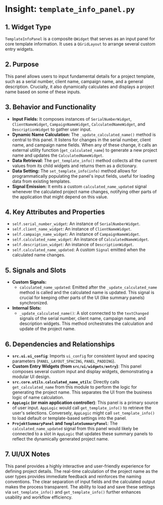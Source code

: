 # Insight: `template_info_panel.py`

## 1. Widget Type

`TemplateInfoPanel` is a composite `QWidget` that serves as an input panel for core template information. It uses a `QGridLayout` to arrange several custom entry widgets.

## 2. Purpose

This panel allows users to input fundamental details for a project template, such as a serial number, client name, campaign name, and a general description. Crucially, it also dynamically calculates and displays a project name based on some of these inputs.

## 3. Behavior and Functionality

- **Input Fields:** It composes instances of `SerialNumberWidget`, `ClientNameWidget`, `CampaignNameWidget`, `CalculatedNameWidget`, and `DescriptionWidget` to gather user input.
- **Dynamic Name Calculation:** The `_update_calculated_name()` method is central to this panel. It listens for changes in the serial number, client name, and campaign name fields. When any of these change, it calls an external utility function (`get_calculated_name`) to generate a new project name and updates the `CalculatedNameWidget`.
- **Data Retrieval:** The `get_template_info()` method collects all the current values from its child widgets and returns them as a dictionary.
- **Data Setting:** The `set_template_info(info)` method allows for programmatically populating the panel's input fields, useful for loading data from existing templates.
- **Signal Emission:** It emits a custom `calculated_name_updated` signal whenever the calculated project name changes, notifying other parts of the application that might depend on this value.

## 4. Key Attributes and Properties

- `self.serial_number_widget`: An instance of `SerialNumberWidget`.
- `self.client_name_widget`: An instance of `ClientNameWidget`.
- `self.campaign_name_widget`: An instance of `CampaignNameWidget`.
- `self.calculated_name_widget`: An instance of `CalculatedNameWidget`.
- `self.description_widget`: An instance of `DescriptionWidget`.
- `self.calculated_name_updated`: A custom `Signal` emitted when the calculated name changes.

## 5. Signals and Slots

- **Custom Signals:**
  - `calculated_name_updated`: Emitted after the `_update_calculated_name` method is called and the calculated name is updated. This signal is crucial for keeping other parts of the UI (like summary panels) synchronized.
- **Internal Slots:**
  - `_update_calculated_name()`: A slot connected to the `textChanged` signals of the serial number, client name, campaign name, and description widgets. This method orchestrates the calculation and update of the project name.

## 6. Dependencies and Relationships

- **`src.ui.ui_config`**: Imports `ui_config` for consistent layout and spacing parameters (`PANEL_LAYOUT_SPACING`, `PANEL_PADDING`).
- **Custom Entry Widgets (from `src/ui/widgets/entry`)**: This panel composes several custom input and display widgets, demonstrating a modular UI design.
- **`src.core.utils.calculated_name_utils`**: Directly calls `get_calculated_name` from this module to perform the logic for generating the project name. This separates the UI from the business logic of name calculation.
- **`AppLogic` (or main application controller)**: This panel is a primary source of user input. `AppLogic` would call `get_template_info()` to retrieve the user's selections. Conversely, `AppLogic` might call `set_template_info()` to load default or template-based settings into the panel.
- **`ProjektSummaryPanel` and `TemplateSummaryPanel`**: The `calculated_name_updated` signal from this panel would likely be connected to a slot in `AppLogic` that updates these summary panels to reflect the dynamically generated project name.

## 7. UI/UX Notes

This panel provides a highly interactive and user-friendly experience for defining project details. The real-time calculation of the project name as the user types provides immediate feedback and reinforces the naming conventions. The clear separation of input fields and the calculated output makes the process transparent. The ability to load and save these settings via `set_template_info()` and `get_template_info()` further enhances usability and workflow efficiency.